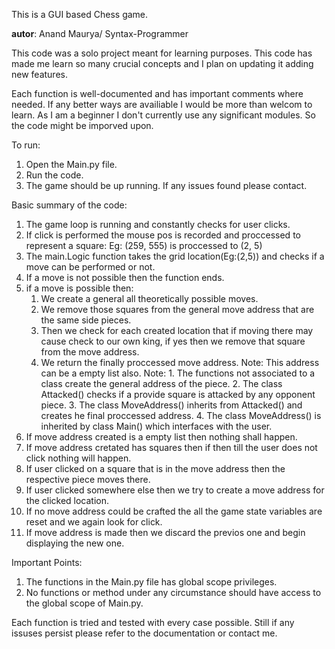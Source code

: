 This is a GUI based Chess game.

__autor__: Anand Maurya/ Syntax-Programmer

This code was a solo project meant for learning purposes.
This code has made me learn so many crucial concepts and I plan on updating it adding new features.

Each function is well-documented and has important comments where needed.
If any better ways are availiable I would be more than welcom to learn.
As I am a beginner I don't currently use any significant modules. So the code might be imporved upon.


To run:
  1. Open the Main.py file.
  2. Run the code.
  3. The game should be up running.
  If any issues found please contact.


Basic summary of the code:
  1. The game loop is running and constantly checks for user clicks.
  2. If click is performed the mouse pos is recorded and proccessed to represent a square:
      Eg:
         (259, 555) is proccessed to (2, 5)
  3. The main.Logic function takes the grid location(Eg:(2,5)) and checks if a move can be performed or not.
  4. If a move is not possible then the function ends.
  5. if a move is possible then:
       1. We create a general all theoretically possible moves.
       2. We remove those squares from the general move address that are the same side pieces.
       3. Then we check for each created location that if moving there may cause check to our own king,
          if yes then we remove that square from the move address.
       4. We return the finally proccessed move address. Note: This address can be a empty list also.
       Note:
         1. The functions not associated to a class create the general address of the piece.
         2. The class Attacked() checks if a provide square is attacked by any opponent piece.
         3. The class MoveAddress() inherits from Attacked() and creates he final proccessed address.
         4. The class MoveAddress() is inherited by class Main() which interfaces with the user.
  6. If move address created is a empty list then nothing shall happen.
  7. If move address cretated has squares then if then till the user does not click nothing will happen.
  8. If user clicked on a square that is in the move address then the respective piece moves there.
  9. If user clicked somewhere else then we try to create a move address for the clicked location.
  10. If no move address could be crafted the all the game state variables are reset and we again look for click.
  11. If move address is made then we discard the previos one and begin displaying the new one.

Important Points:
  1. The functions in the Main.py file has global scope privileges.
  2. No functions or method under any circumstance should have access to the global scope of Main.py.

Each function is tried and tested with every case possible.
Still if any issuses persist please refer to the documentation or contact me.
  
  
